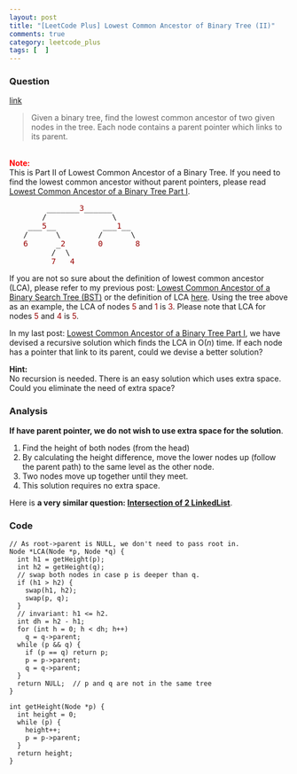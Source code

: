 ```yaml
---
layout: post
title: "[LeetCode Plus] Lowest Common Ancestor of Binary Tree (II)"
comments: true
category: leetcode_plus
tags: [  ]
---
```


### Question 

[link](http://leetcode.com/2011/07/lowest-common-ancestor-of-a-binary-tree-part-ii.html)

<div class="entry bg-color bg-img font-color">
    <blockquote>
        <p class="font-color">Given a binary tree, find the lowest common ancestor of two given nodes in the tree. Each node contains a parent pointer which links to its parent.</p>
    </blockquote>
    <p class="font-color bg-color bg-img"><span id="more-797" class="font-color"></span>
        <br> <strong><span style="color: red;" class="font-color">Note:</span></strong>
        <br>This is Part II of Lowest Common Ancestor of a Binary Tree. If you need to find the lowest common ancestor without parent pointers, please read <a href="http://www.leetcode.com/2011/07/lowest-common-ancestor-of-a-binary-tree-part-i.html" class="font-color">Lowest Common Ancestor of a Binary Tree Part I</a>.
        <br>
    </p><pre>        _______<span style="color: #990000;" class="font-color">3</span>______
       /              \
    ___<span style="color: #990000;" class="font-color">5</span>__          ___<span style="color: #990000;" class="font-color">1</span>__
   /      \        /      \
   <span style="color: #990000;" class="font-color">6</span>      _<span style="color: #990000;" class="font-color">2       0       8</span>
         /  \
         <span style="color: #990000;" class="font-color">7   4</span></pre>
    <p class="font-color">If you are not so sure about the definition of lowest common ancestor (LCA), please refer to my previous post: <a href="http://www.leetcode.com/2011/07/lowest-common-ancestor-of-a-binary-search-tree.html" class="font-color">Lowest Common Ancestor of a Binary Search Tree (BST)</a> or the definition of LCA <a href="http://en.wikipedia.org/wiki/Lowest_common_ancestor" class="font-color">here</a>. Using the tree above as an example, the LCA of nodes <span style="color: #990000;" class="font-color">5</span> and <span style="color: #990000;" class="font-color">1</span> is <span style="color: #990000;" class="font-color">3</span>. Please note that LCA for nodes <span style="color: #990000;" class="font-color">5</span> and <span style="color: #990000;" class="font-color">4</span> is <span style="color: #990000;" class="font-color">5</span>.</p>
    <p class="font-color">In my last post: <a href="http://www.leetcode.com/2011/07/lowest-common-ancestor-of-a-binary-tree-part-i.html" class="font-color">Lowest Common Ancestor of a Binary Tree Part I</a>, we have devised a recursive solution which finds the LCA in O(<em>n</em>) time. If each node has a pointer that link to its parent, could we devise a better solution?</p>
    <p class="font-color"><strong>Hint:</strong>
        <br>No recursion is needed. There is an easy solution which uses extra space. Could you eliminate the need of extra space?</p>
</div>

### Analysis 

__If have parent pointer, we do not wish to use extra space for the solution__. 

1. Find the height of both nodes (from the head)
2. By calculating the height difference, move the lower nodes up (follow the parent path) to the same level as the other node. 
3. Two nodes move up together until they meet. 
4. This solution requires no extra space.

Here is __a very similar question: [Intersection of 2 LinkedList](http://www.geeksforgeeks.org/write-a-function-to-get-the-intersection-point-of-two-linked-lists/)__. 

### Code
 
    // As root->parent is NULL, we don't need to pass root in.
    Node *LCA(Node *p, Node *q) {
      int h1 = getHeight(p);
      int h2 = getHeight(q);
      // swap both nodes in case p is deeper than q.
      if (h1 > h2) {
        swap(h1, h2);
        swap(p, q);
      }
      // invariant: h1 <= h2.
      int dh = h2 - h1;
      for (int h = 0; h < dh; h++)
        q = q->parent;
      while (p && q) {
        if (p == q) return p;
        p = p->parent;
        q = q->parent;
      }
      return NULL;  // p and q are not in the same tree
    }

    int getHeight(Node *p) {
      int height = 0;
      while (p) {
        height++;
        p = p->parent;
      }
      return height;
    }